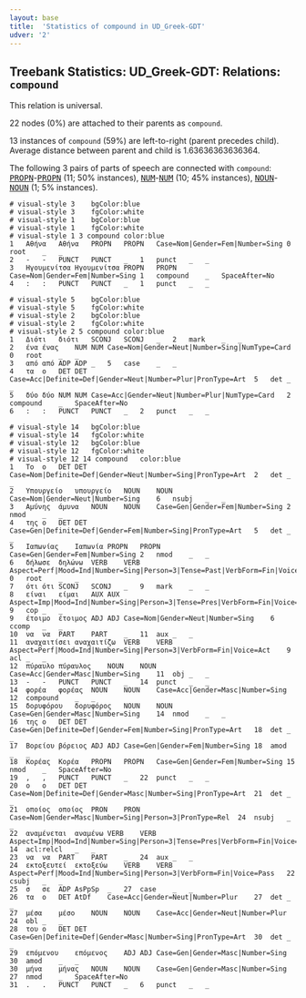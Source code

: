 ```yaml
---
layout: base
title:  'Statistics of compound in UD_Greek-GDT'
udver: '2'
---
```


## Treebank Statistics: UD_Greek-GDT: Relations: `compound`

This relation is universal.

22 nodes (0%) are attached to their parents as `compound`.

13 instances of `compound` (59%) are left-to-right (parent precedes child).
Average distance between parent and child is 1.63636363636364.

The following 3 pairs of parts of speech are connected with `compound`: <tt><a href="el_gdt-pos-PROPN.html">PROPN</a></tt>-<tt><a href="el_gdt-pos-PROPN.html">PROPN</a></tt> (11; 50% instances), <tt><a href="el_gdt-pos-NUM.html">NUM</a></tt>-<tt><a href="el_gdt-pos-NUM.html">NUM</a></tt> (10; 45% instances), <tt><a href="el_gdt-pos-NOUN.html">NOUN</a></tt>-<tt><a href="el_gdt-pos-NOUN.html">NOUN</a></tt> (1; 5% instances).


~~~ conllu
# visual-style 3	bgColor:blue
# visual-style 3	fgColor:white
# visual-style 1	bgColor:blue
# visual-style 1	fgColor:white
# visual-style 1 3 compound	color:blue
1	Αθήνα	Αθήνα	PROPN	PROPN	Case=Nom|Gender=Fem|Number=Sing	0	root	_	_
2	-	-	PUNCT	PUNCT	_	1	punct	_	_
3	Ηγουμενίτσα	Ηγουμενίτσα	PROPN	PROPN	Case=Nom|Gender=Fem|Number=Sing	1	compound	_	SpaceAfter=No
4	:	:	PUNCT	PUNCT	_	1	punct	_	_

~~~


~~~ conllu
# visual-style 5	bgColor:blue
# visual-style 5	fgColor:white
# visual-style 2	bgColor:blue
# visual-style 2	fgColor:white
# visual-style 2 5 compound	color:blue
1	Διότι	διότι	SCONJ	SCONJ	_	2	mark	_	_
2	ένα	ένας	NUM	NUM	Case=Nom|Gender=Neut|Number=Sing|NumType=Card	0	root	_	_
3	από	από	ADP	ADP	_	5	case	_	_
4	τα	ο	DET	DET	Case=Acc|Definite=Def|Gender=Neut|Number=Plur|PronType=Art	5	det	_	_
5	δύο	δύο	NUM	NUM	Case=Acc|Gender=Neut|Number=Plur|NumType=Card	2	compound	_	SpaceAfter=No
6	:	:	PUNCT	PUNCT	_	2	punct	_	_

~~~


~~~ conllu
# visual-style 14	bgColor:blue
# visual-style 14	fgColor:white
# visual-style 12	bgColor:blue
# visual-style 12	fgColor:white
# visual-style 12 14 compound	color:blue
1	Το	ο	DET	DET	Case=Nom|Definite=Def|Gender=Neut|Number=Sing|PronType=Art	2	det	_	_
2	Υπουργείο	υπουργείο	NOUN	NOUN	Case=Nom|Gender=Neut|Number=Sing	6	nsubj	_	_
3	Αμύνης	άμυνα	NOUN	NOUN	Case=Gen|Gender=Fem|Number=Sing	2	nmod	_	_
4	της	ο	DET	DET	Case=Gen|Definite=Def|Gender=Fem|Number=Sing|PronType=Art	5	det	_	_
5	Ιαπωνίας	Ιαπωνία	PROPN	PROPN	Case=Gen|Gender=Fem|Number=Sing	2	nmod	_	_
6	δήλωσε	δηλώνω	VERB	VERB	Aspect=Perf|Mood=Ind|Number=Sing|Person=3|Tense=Past|VerbForm=Fin|Voice=Act	0	root	_	_
7	ότι	ότι	SCONJ	SCONJ	_	9	mark	_	_
8	είναι	είμαι	AUX	AUX	Aspect=Imp|Mood=Ind|Number=Sing|Person=3|Tense=Pres|VerbForm=Fin|Voice=Pass	9	cop	_	_
9	έτοιμο	έτοιμος	ADJ	ADJ	Case=Nom|Gender=Neut|Number=Sing	6	ccomp	_	_
10	να	να	PART	PART	_	11	aux	_	_
11	αναχαιτίσει	αναχαιτίζω	VERB	VERB	Aspect=Perf|Mood=Ind|Number=Sing|Person=3|VerbForm=Fin|Voice=Act	9	acl	_	_
12	πύραυλο	πύραυλος	NOUN	NOUN	Case=Acc|Gender=Masc|Number=Sing	11	obj	_	_
13	-	-	PUNCT	PUNCT	_	14	punct	_	_
14	φορέα	φορέας	NOUN	NOUN	Case=Acc|Gender=Masc|Number=Sing	12	compound	_	_
15	δορυφόρου	δορυφόρος	NOUN	NOUN	Case=Gen|Gender=Masc|Number=Sing	14	nmod	_	_
16	της	ο	DET	DET	Case=Gen|Definite=Def|Gender=Fem|Number=Sing|PronType=Art	18	det	_	_
17	Βορείου	βόρειος	ADJ	ADJ	Case=Gen|Gender=Fem|Number=Sing	18	amod	_	_
18	Κορέας	Κορέα	PROPN	PROPN	Case=Gen|Gender=Fem|Number=Sing	15	nmod	_	SpaceAfter=No
19	,	,	PUNCT	PUNCT	_	22	punct	_	_
20	ο	ο	DET	DET	Case=Nom|Definite=Def|Gender=Masc|Number=Sing|PronType=Art	21	det	_	_
21	οποίος	οποίος	PRON	PRON	Case=Nom|Gender=Masc|Number=Sing|Person=3|PronType=Rel	24	nsubj	_	_
22	αναμένεται	αναμένω	VERB	VERB	Aspect=Imp|Mood=Ind|Number=Sing|Person=3|Tense=Pres|VerbForm=Fin|Voice=Pass	14	acl:relcl	_	_
23	να	να	PART	PART	_	24	aux	_	_
24	εκτοξευτεί	εκτοξεύω	VERB	VERB	Aspect=Perf|Mood=Ind|Number=Sing|Person=3|VerbForm=Fin|Voice=Pass	22	csubj	_	_
25	σ	σε	ADP	AsPpSp	_	27	case	_	_
26	τα	ο	DET	AtDf	Case=Acc|Gender=Neut|Number=Plur	27	det	_	_
27	μέσα	μέσο	NOUN	NOUN	Case=Acc|Gender=Neut|Number=Plur	24	obl	_	_
28	του	ο	DET	DET	Case=Gen|Definite=Def|Gender=Masc|Number=Sing|PronType=Art	30	det	_	_
29	επόμενου	επόμενος	ADJ	ADJ	Case=Gen|Gender=Masc|Number=Sing	30	amod	_	_
30	μήνα	μήνας	NOUN	NOUN	Case=Gen|Gender=Masc|Number=Sing	27	nmod	_	SpaceAfter=No
31	.	.	PUNCT	PUNCT	_	6	punct	_	_

~~~


